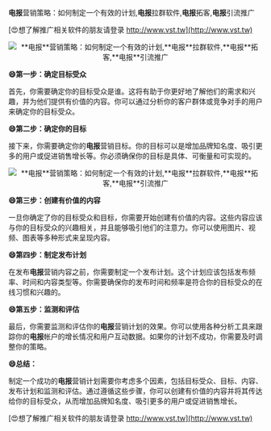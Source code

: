 **电报**营销策略：如何制定一个有效的计划,**电报**拉群软件,**电报**拓客,**电报**引流推广

[😍想了解推广相关软件的朋友请登录 http://www.vst.tw](http://www.vst.tw)

 <center><img src="https://vst.tw/MP4/tuiguang/png/3.png" alt="**电报**营销策略：如何制定一个有效的计划,**电报**拉群软件,**电报**拓客,**电报**引流推广"></center>

**😄第一步：确定目标受众**

首先，你需要确定你的目标受众是谁。这将有助于你更好地了解他们的需求和兴趣，并为他们提供有价值的内容。你可以通过分析你的客户群体或竞争对手的用户来确定你的目标受众。

**😄第二步：确定你的目标**

接下来，你需要确定你的**电报**营销目标。你的目标可以是增加品牌知名度、吸引更多的用户或促进销售增长等。你必须确保你的目标是具体、可衡量和可实现的。

 <center><img src="https://vst.tw/MP4/tuiguang/png/1.png" alt="**电报**营销策略：如何制定一个有效的计划,**电报**拉群软件,**电报**拓客,**电报**引流推广"></center>

**😄第三步：创建有价值的内容**

一旦你确定了你的目标受众和目标，你需要开始创建有价值的内容。这些内容应该与你的目标受众的兴趣相关，并且能够吸引他们的注意力。你可以使用图片、视频、图表等多种形式来呈现内容。

**😄第四步：制定发布计划**

在发布**电报**营销内容之前，你需要制定一个发布计划。这个计划应该包括发布频率、时间和内容类型等。你需要确保你的发布时间和频率是符合你的目标受众的在线习惯和兴趣的。

**😄第五步：监测和评估**

最后，你需要监测和评估你的**电报**营销计划的效果。你可以使用各种分析工具来跟踪你的**电报**帐户的增长情况和用户互动数据。如果你的计划不成功，你需要及时调整你的策略。

**😄总结：**

制定一个成功的**电报**营销计划需要你考虑多个因素，包括目标受众、目标、内容、发布计划和监测和评估。通过遵循这些步骤，你可以创建有价值的内容并将其传达给你的目标受众，从而增加品牌知名度、吸引更多的用户或促进销售增长。

[😍想了解推广相关软件的朋友请登录 http://www.vst.tw](http://www.vst.tw)



